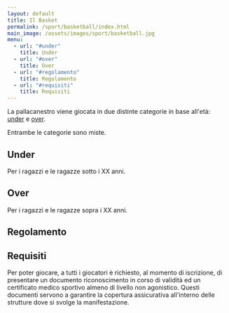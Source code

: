 ```yaml
---
layout: default
title: Il Basket
permalink: /sport/basketball/index.html
main_image: /assets/images/sport/basketball.jpg
menu:
  - url: "#under"
    title: Under
  - url: "#over"
    title: Over
  - url: "#regolamento"
    title: Regolamento
  - url: "#requisiti"
    title: Requisiti
---
```


La pallacanestro viene giocata in due distinte categorie in base all'età:
[under](#under "Vai alla sezione") e [over](#over "Vai alla sezione").

Entrambe le categorie sono miste.

## Under

Per i ragazzi e le ragazze sotto i XX anni.

## Over

Per i ragazzi e le ragazze sopra i XX anni.

## Regolamento

## Requisiti

Per poter giocare, a tutti i giocatori è richiesto, al momento di iscrizione, di presentare un documento riconoscimento in corso di validità ed un certificato medico sportivo almeno di livello non agonistico. Questi documenti servono a garantire la copertura assicurativa all'interno delle strutture dove si svolge la manifestazione.
